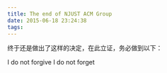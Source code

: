 ```yaml
---
title: The end of NJUST ACM Group
date: 2015-06-18 23:24:38
tags:
---
```


终于还是做出了这样的决定，在此立证，务必做到以下：

I do not forgive
I do not forget
